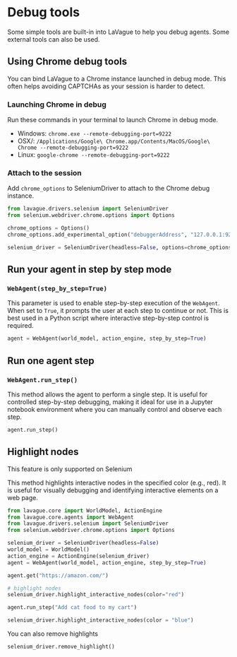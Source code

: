 # Debug tools

Some simple tools are built-in into LaVague to help you debug agents. Some external tools can also be used. 


## Using Chrome debug tools

You can bind LaVague to a Chrome instance launched in debug mode. This often helps avoiding CAPTCHAs as your session is harder to detect. 

### Launching Chrome in debug

Run these commands in your terminal to launch Chrome in debug mode. 

- Windows: `chrome.exe --remote-debugging-port=9222`
- OSX/: `/Applications/Google\ Chrome.app/Contents/MacOS/Google\ Chrome --remote-debugging-port=9222`
- Linux: `google-chrome --remote-debugging-port=9222`

### Attach to the session

Add `chrome_options` to SeleniumDriver to attach to the Chrome debug instance.

```python
from lavague.drivers.selenium import SeleniumDriver
from selenium.webdriver.chrome.options import Options

chrome_options = Options()
chrome_options.add_experimental_option("debuggerAddress", "127.0.0.1:9222")

selenium_driver = SeleniumDriver(headless=False, options=chrome_options)
```


## Run your agent in step by step mode

### `WebAgent(step_by_step=True)`

This parameter is used to enable step-by-step execution of the `WebAgent`. When set to `True`, it prompts the user at each step to continue or not. This is best used in a Python script where interactive step-by-step control is required.

```python
agent = WebAgent(world_model, action_engine, step_by_step=True)
```

## Run one agent step

### `WebAgent.run_step()` 

This method allows the agent to perform a single step. It is useful for controlled step-by-step debugging, making it ideal for use in a Jupyter notebook environment where you can manually control and observe each step.

```python
agent.run_step()
```

## Highlight nodes 
This feature is only supported on Selenium

This method highlights interactive nodes in the specified color (e.g., red). It is useful for visually debugging and identifying interactive elements on a web page.

```python
from lavague.core import WorldModel, ActionEngine
from lavague.core.agents import WebAgent
from lavague.drivers.selenium import SeleniumDriver
from selenium.webdriver.chrome.options import Options

selenium_driver = SeleniumDriver(headless=False)
world_model = WorldModel()
action_engine = ActionEngine(selenium_driver)
agent = WebAgent(world_model, action_engine, step_by_step=True)

agent.get("https://amazon.com/")

# highlight nodes
selenium_driver.highlight_interactive_nodes(color="red")

agent.run_step("Add cat food to my cart")

selenium_driver.highlight_interactive_nodes(color = "blue")


```



You can also remove highlights
```python
selenium_driver.remove_highlight()
```


